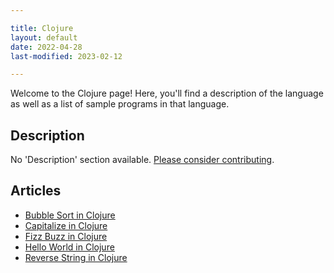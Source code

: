```yaml
---

title: Clojure
layout: default
date: 2022-04-28
last-modified: 2023-02-12

---
```


Welcome to the Clojure page! Here, you'll find a description of the language as well as a list of sample programs in that language.

## Description

No 'Description' section available. [Please consider contributing](https://github.com/TheRenegadeCoder/sample-programs-website).

## Articles

- [Bubble Sort in Clojure](https://sampleprograms.io/projects/bubble-sort/clojure)
- [Capitalize in Clojure](https://sampleprograms.io/projects/capitalize/clojure)
- [Fizz Buzz in Clojure](https://sampleprograms.io/projects/fizz-buzz/clojure)
- [Hello World in Clojure](https://sampleprograms.io/projects/hello-world/clojure)
- [Reverse String in Clojure](https://sampleprograms.io/projects/reverse-string/clojure)